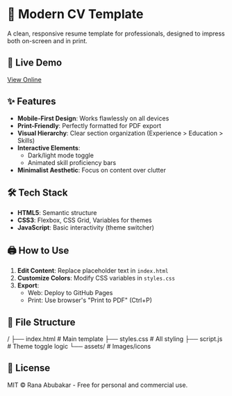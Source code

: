 # 📄 Modern CV Template  

A clean, responsive resume template for professionals, designed to impress both on-screen and in print.  

## 🚀 Live Demo  
[View Online](https://ranaab173.github.io/modern-cv-template/)  

## ✨ Features  
- **Mobile-First Design**: Works flawlessly on all devices  
- **Print-Friendly**: Perfectly formatted for PDF export  
- **Visual Hierarchy**: Clear section organization (Experience > Education > Skills)  
- **Interactive Elements**:  
  - Dark/light mode toggle  
  - Animated skill proficiency bars  
- **Minimalist Aesthetic**: Focus on content over clutter  

## 🛠️ Tech Stack  
- **HTML5**: Semantic structure  
- **CSS3**: Flexbox, CSS Grid, Variables for themes  
- **JavaScript**: Basic interactivity (theme switcher)  

## 🖨️ How to Use  
1. **Edit Content**: Replace placeholder text in `index.html`  
2. **Customize Colors**: Modify CSS variables in `styles.css`  
3. **Export**:  
   - Web: Deploy to GitHub Pages  
   - Print: Use browser's "Print to PDF" (Ctrl+P)  

## 📁 File Structure  
/
├── index.html # Main template
├── styles.css # All styling
├── script.js # Theme toggle logic
└── assets/ # Images/icons


## 📜 License  
MIT © Rana Abubakar - Free for personal and commercial use.  
